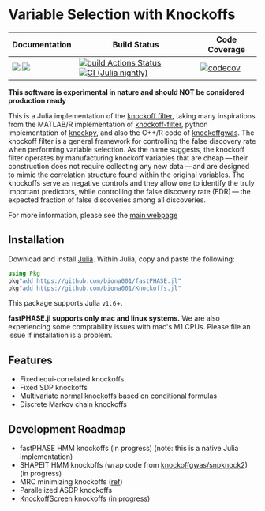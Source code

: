 # Variable Selection with Knockoffs

| **Documentation** | **Build Status** | **Code Coverage**  |
|-------------------|------------------|--------------------|
| [![](https://img.shields.io/badge/docs-latest-blue.svg)](https://biona001.github.io/Knockoffs.jl/dev/) [![](https://img.shields.io/badge/docs-stable-blue.svg)](https://biona001.github.io/Knockoffs.jl/stable/) | [![build Actions Status](https://github.com/biona001/Knockoffs.jl/workflows/CI/badge.svg)](https://github.com/biona001/Knockoffs.jl/actions) [![CI (Julia nightly)](https://github.com/biona001/Knockoffs.jl/workflows/JuliaNightly/badge.svg)](https://github.com/biona001/Knockoffs.jl/actions/workflows/JuliaNightly.yml) | [![codecov](https://codecov.io/gh/biona001/Knockoffs.jl/branch/master/graph/badge.svg?token=YyPqiFpIM1)](https://codecov.io/gh/biona001/Knockoffs.jl) |

**This software is experimental in nature and should NOT be considered production ready**

This is a Julia implementation of the [knockoff filter](https://web.stanford.edu/group/candes/knockoffs/), taking many inspirations from the MATLAB/R implementation of [knockoff-filter](https://github.com/msesia/knockoff-filter), python implementation of [knockpy](https://github.com/amspector100/knockpy), and also the C++/R code of [knockoffgwas](https://github.com/msesia/knockoffgwas). The knockoff filter is a general framework for controlling the false discovery rate when performing variable selection. As the name suggests, the knockoff filter operates by manufacturing knockoff variables that are cheap — their construction does not require collecting any new data — and are designed to mimic the correlation structure found within the original variables. The knockoffs serve as negative controls and they allow one to identify the truly important predictors, while controlling the false discovery rate (FDR) — the expected fraction of false discoveries among all discoveries.

For more information, please see the [main webpage](https://web.stanford.edu/group/candes/knockoffs/)

## Installation

Download and install [Julia](https://julialang.org/downloads/). Within Julia, copy and paste the following: 
```julia
using Pkg
pkg"add https://github.com/biona001/fastPHASE.jl"
pkg"add https://github.com/biona001/Knockoffs.jl"
```
This package supports Julia `v1.6`+. 

**fastPHASE.jl supports only mac and linux systems.** We are also experiencing some comptability issues with mac's M1 CPUs. Please file an issue if installation is a problem. 

## Features

+ Fixed equi-correlated knockoffs
+ Fixed SDP knockoffs
+ Multivariate normal knockoffs based on conditional formulas
+ Discrete Markov chain knockoffs

## Development Roadmap

+ fastPHASE HMM knockoffs (in progress) (note: this is a native Julia implementation)
+ SHAPEIT HMM knockoffs (wrap code from [knockoffgwas/snpknock2](https://github.com/msesia/knockoffgwas)) (in progress)
+ MRC minimizing knockoffs ([ref](https://arxiv.org/abs/2011.14625))
+ Parallelized ASDP knockoffs
+ [KnockoffScreen](https://www.nature.com/articles/s41467-021-22889-4) knockoffs (in progress)
